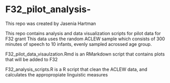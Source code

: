 # F32_pilot_analysis-
This repo was created by Jasenia Hartman 

This repo contains analysis and data visualization scripts for pilot data for F32 grant
This data uses the random ACLEW sample which consists of 300 minutes of speech to 10 infants, evenly sampled acrossed age group.

F32_pilot_data_visaulzation.Rmd is an RMarkdown script that contains plots that will be added to F32 

F32_analysis_scripts.R is a R script that clean the ACLEW data, and calculates the appropropiate linguistic measures 

